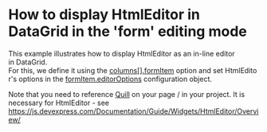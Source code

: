 # How to display HtmlEditor in DataGrid in the 'form' editing mode

This example illustrates how to display HtmlEditor as an in-line editor in DataGrid. 
For this, we define it using the [columns[].formItem](https://js.devexpress.com/Documentation/ApiReference/UI_Widgets/dxDataGrid/Configuration/columns/#formItem) option and set HtmlEditor's options in the [formItem.editorOptions](https://js.devexpress.com/Documentation/ApiReference/UI_Widgets/dxForm/Item_Types/SimpleItem/#editorOptions) configuration object.

Note that you need to reference [Quill](https://quilljs.com/) on your page / in your project. It is necessary for HtmlEditor - see https://js.devexpress.com/Documentation/Guide/Widgets/HtmlEditor/Overview/



